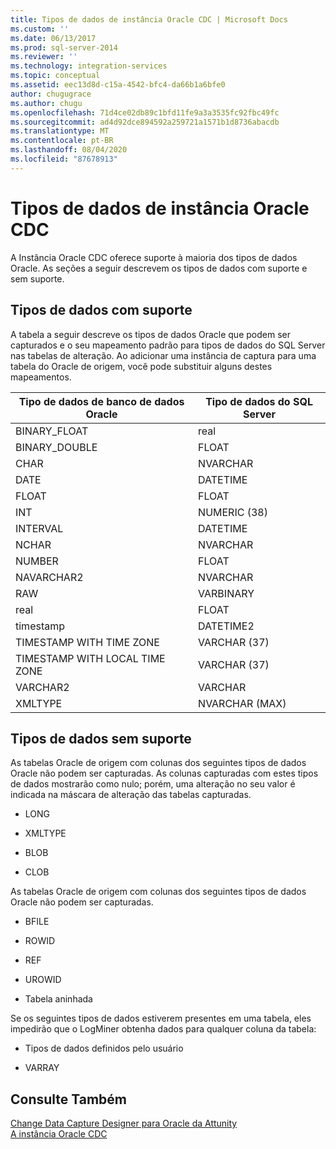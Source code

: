 ```yaml
---
title: Tipos de dados de instância Oracle CDC | Microsoft Docs
ms.custom: ''
ms.date: 06/13/2017
ms.prod: sql-server-2014
ms.reviewer: ''
ms.technology: integration-services
ms.topic: conceptual
ms.assetid: eec13d8d-c15a-4542-bfc4-da66b1a6bfe0
author: chugugrace
ms.author: chugu
ms.openlocfilehash: 71d4ce02db89c1bfd11fe9a3a3535fc92fbc49fc
ms.sourcegitcommit: ad4d92dce894592a259721a1571b1d8736abacdb
ms.translationtype: MT
ms.contentlocale: pt-BR
ms.lasthandoff: 08/04/2020
ms.locfileid: "87678913"
---
```

# <a name="oracle-cdc-instance-data-types"></a>Tipos de dados de instância Oracle CDC
  A Instância Oracle CDC oferece suporte à maioria dos tipos de dados Oracle. As seções a seguir descrevem os tipos de dados com suporte e sem suporte.  
  
## <a name="supported-data-types"></a>Tipos de dados com suporte  
 A tabela a seguir descreve os tipos de dados Oracle que podem ser capturados e o seu mapeamento padrão para tipos de dados do SQL Server nas tabelas de alteração. Ao adicionar uma instância de captura para uma tabela do Oracle de origem, você pode substituir alguns destes mapeamentos.  
  
|Tipo de dados de banco de dados Oracle|Tipo de dados do SQL Server|  
|-------------------------------|--------------------------|  
|BINARY_FLOAT|real|  
|BINARY_DOUBLE|FLOAT|  
|CHAR|NVARCHAR|  
|DATE|DATETIME|  
|FLOAT|FLOAT|  
|INT|NUMERIC (38)|  
|INTERVAL|DATETIME|  
|NCHAR|NVARCHAR|  
|NUMBER|FLOAT|  
|NAVARCHAR2|NVARCHAR|  
|RAW|VARBINARY|  
|real|FLOAT|  
|timestamp|DATETIME2|  
|TIMESTAMP WITH TIME ZONE|VARCHAR (37)|  
|TIMESTAMP WITH LOCAL TIME ZONE|VARCHAR (37)|  
|VARCHAR2|VARCHAR|  
|XMLTYPE|NVARCHAR (MAX)|  
  
## <a name="non-supported-data-types"></a>Tipos de dados sem suporte  
 As tabelas Oracle de origem com colunas dos seguintes tipos de dados Oracle não podem ser capturadas. As colunas capturadas com estes tipos de dados mostrarão como nulo; porém, uma alteração no seu valor é indicada na máscara de alteração das tabelas capturadas.  
  
-   LONG  
  
-   XMLTYPE  
  
-   BLOB  
  
-   CLOB  
  
 As tabelas Oracle de origem com colunas dos seguintes tipos de dados Oracle não podem ser capturadas.  
  
-   BFILE  
  
-   ROWID  
  
-   REF  
  
-   UROWID  
  
-   Tabela aninhada  
  
 Se os seguintes tipos de dados estiverem presentes em uma tabela, eles impedirão que o LogMiner obtenha dados para qualquer coluna da tabela:  
  
-   Tipos de dados definidos pelo usuário  
  
-   VARRAY  
  
## <a name="see-also"></a>Consulte Também  
 [Change Data Capture Designer para Oracle da Attunity](change-data-capture-designer-for-oracle-by-attunity.md)   
 [A instância Oracle CDC](the-oracle-cdc-instance.md)  
  
  
